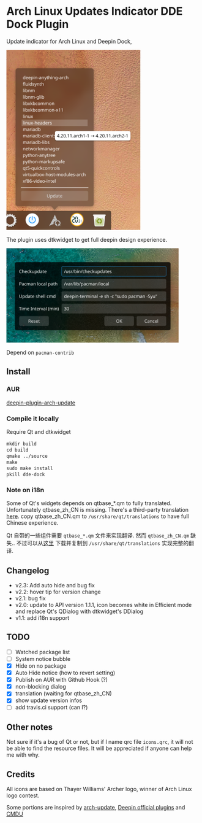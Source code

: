 Arch Linux Updates Indicator DDE Dock Plugin
===============
Update indicator for Arch Linux and Deepin Dock, 

<img src="/updateApplet.png" width=350>

The plugin uses dtkwidget to get full deepin design experience. 

<img src="/settings.png" width=450>

Depend on `pacman-contrib`

Install
--------

### AUR ###
[deepin-plugin-arch-update](https://aur.archlinux.org/packages/deepin-dock-plugin-arch-update/)

### Compile it locally ###
Require Qt and dtkwidget

```
mkdir build
cd build
qmake ../source
make
sudo make install
pkill dde-dock
```

### Note on i18n ###
Some of Qt's widgets depends on qtbase_*.qm to fully translated. Unfortunately qtbase_zh_CN is missing. There's a third-party translation [here](https://github.com/wisaly/qtbase_zh). copy qtbase_zh_CN.qm to `/usr/share/qt/translations` to have full Chinese experience. 

Qt 自带的一些组件需要 `qtbase_*.qm` 文件来实现翻译. 然而 `qtbase_zh_CN.qm` 缺失.. 不过可以从[这里](https://github.com/wisaly/qtbase_zh) 下载并复制到 `/usr/share/qt/translations` 实现完整的翻译. 

Changelog
-----------
- v2.3: Add auto hide and bug fix
- v2.2: hover tip for version change
- v2.1: bug fix
- v2.0: update to API version 1.1.1, icon becomes white in Efficient mode and replace Qt's QDialog with dtkwidget's DDialog
- v1.1: add i18n support

TODO
-------
- [ ] Watched package list
- [ ] System notice bubble
- [X] Hide on no package 
- [X] Auto Hide notice (how to revert setting)
- [X] Publish on AUR with Github Hook (?)
- [X] non-blocking dialog
- [X] translation (waiting for qtbase_zh_CN)
- [X] show update version infos
- [ ] add travis.ci support (can I?)

Other notes
-------
Not sure if it's a bug of Qt or not, but if I name qrc file `icons.qrc`, it will not be able to find the resource files. 
It will be appreciated if anyone can help me with why. 

Credits
----------
All icons are based on Thayer Williams' Archer logo, winner of Arch Linux logo contest.

Some portions are inspired by 
[arch-update](https://github.com/RaphaelRochet/arch-update), 
[Deepin official plugins](https://github.com/linuxdeepin/dde-dock/tree/master/plugins) 
and [CMDU](https://github.com/sonichy/CMDU_DDE_DOCK)

